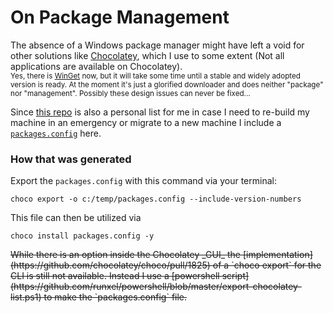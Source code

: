 # On Package Management

The absence of a Windows package manager might have left a void for other solutions like [Chocolatey](https://chocolatey.org/), which I use to some extent (Not all applications are available on Chocolatey).  
<sub>Yes, there is [WinGet](https://github.com/microsoft/winget-cli) now, but it will take some time until a stable and widely adopted version is ready. At the moment it's just a glorified downloader and does neither "package" nor "management". Possibly these design issues can never be fixed...</sub>

Since [this repo](https://github.com/runxel/uses) is also a personal list for me in case I need to re-build my machine in an emergency or migrate to a new machine I include a [`packages.config`](packages.config) here.

### How that was generated
Export the `packages.config` with this command via your terminal:  
```shell
choco export -o c:/temp/packages.config --include-version-numbers
```

This file can then be utilized via  
```shell
choco install packages.config -y
```

<del>
While there is an option inside the Chocolatey _GUI_ the [implementation](https://github.com/chocolatey/choco/pull/1825) of a `choco export` for the CLI is still not available.  
Instead I use a [powershell script](https://github.com/runxel/powershell/blob/master/export-chocolatey-list.ps1) to make the `packages.config` file.
</del>
